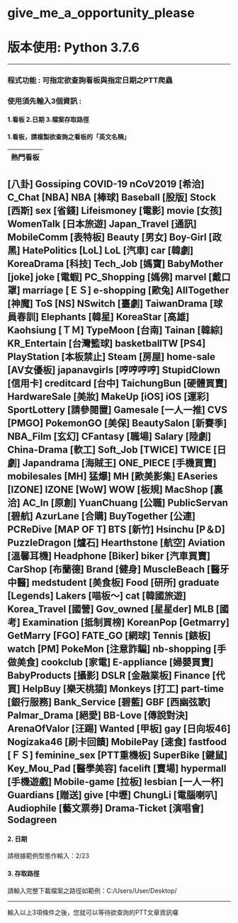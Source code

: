 # give_me_a_opportunity_please
# 版本使用: Python 3.7.6
------
### 程式功能 : 可指定欲查詢看板與指定日期之PTT爬蟲
### 使用須先輸入3個資訊 :
#### 1.看板  2.日期  3.檔案存取路徑
#### 1.看板，請複製欲查詢之看板的「英文名稱」
 |  熱門看板  |
 |:-----------|
 [八卦]	Gossiping
COVID-19	nCoV2019
[希洽] 	C_Chat
[NBA] 	NBA
[棒球]	Baseball
[股版]	Stock
[西斯] 	sex
[省錢] 	Lifeismoney
[電影] 	movie
[女孩] 	WomenTalk
[日本旅遊]	Japan_Travel
[通訊]	MobileComm
[表特板]	Beauty
[男女]	Boy-Girl
[政黑]	HatePolitics
[LoL]	LoL
[汽車]	car
[韓劇]	KoreaDrama
[科技]	Tech_Job
[媽寶]	BabyMother
[joke]	joke
[電蝦]	PC_Shopping
[媽佛]	marvel
[戴口罩]	marriage
[ＥＳ]	e-shopping
[歐兔]	AllTogether
[神魔]	ToS
[NS]	NSwitch
[臺劇]	TaiwanDrama
[球員春訓]	Elephants
[韓星]	KoreaStar
[高雄]	Kaohsiung
[ＴＭ]	TypeMoon
[台南]	Tainan
[韓綜]	KR_Entertain
[台灣籃球]	basketballTW
[PS4]	PlayStation
[本板禁止]	Steam
[房屋]	home-sale
[AV女優板]	japanavgirls
[哼哼哼哼]	StupidClown
[信用卡]	creditcard
[台中]	TaichungBun
[硬體買賣]	HardwareSale
[美妝]	MakeUp
[iOS]	iOS
[運彩]	SportLottery
[請參閱置]	Gamesale
[一人一推]	CVS
[PMGO]	PokemonGO
[美保]	BeautySalon
[新賽季]	NBA_Film
[玄幻]	CFantasy
[職場]	Salary
[陸劇]	China-Drama
[軟工]	Soft_Job
[TWICE]	TWICE
[日劇]	Japandrama
[海賊王]	ONE_PIECE
[手機買賣]	mobilesales
[MH] 猛爆]	MH
[歐美影集]	EAseries
[IZONE]	IZONE
[WoW] 	WOW
[板規]	MacShop
[裏洽]	AC_In
[原創]	YuanChuang
[公職]	PublicServan
[碧航]	AzurLane
[合購]	BuyTogether
[公連]	PCReDive
[MAP OF T]	BTS
[新竹]	Hsinchu
[P＆D]	PuzzleDragon
[爐石]	Hearthstone
[航空]	Aviation
[溫馨耳機]	Headphone
[Biker]	biker
[汽車買賣]	CarShop
[布蘭德]	Brand
[健身]	MuscleBeach
[醫牙中醫]	medstudent
[美食板]	Food
[研所]	graduate
[Legends]	Lakers
[喵板～]	cat
[韓國旅遊]	Korea_Travel
[國營]	Gov_owned
[星星der]	MLB
[國考]	Examination
[抵制買榜]	KoreanPop
[Getmarry]	GetMarry
[FGO]	FATE_GO
[網球]	Tennis
[錶板]	watch
[PM]	PokeMon
[注意詐騙]	nb-shopping
[手做美食]	cookclub
[家電]	E-appliance
[婦嬰買賣]	BabyProducts
[攝影]	DSLR
[金融業板]	Finance
[代買]	HelpBuy
[樂天桃猿]	Monkeys
[打工]	part-time
[銀行服務]	Bank_Service
[碧藍]	GBF
[西幽弦歌]	Palmar_Drama
[絕愛]	BB-Love
[傳說對決]	ArenaOfValor
[汪踢]	Wanted
[甲板]	gay
[日向坂46]	Nogizaka46
[刷卡回饋]	MobilePay
[速食]	fastfood
[ＦＳ]	feminine_sex
[PTT重機板]	SuperBike
[鍵鼠]	Key_Mou_Pad
[醫學美容]	facelift
[賣場] 	hypermall
[手機遊戲]	Mobile-game
[拉板]	lesbian
[一人一杯]	Guardians
[贈送] 	give
[中壢] 	ChungLi
[電腦喇叭]	Audiophile
[藝文票券]	Drama-Ticket
[演唱會]	Sodagreen
------
#### 2. 日期
 請根據範例型態作輸入：2/23
#### 3. 存取路徑
 請輸入完整下載檔案之路徑如範例：C:/Users/User/Desktop/
 
------
輸入以上3項條件之後，您就可以等待欲查詢的PTT文章資訊囉
